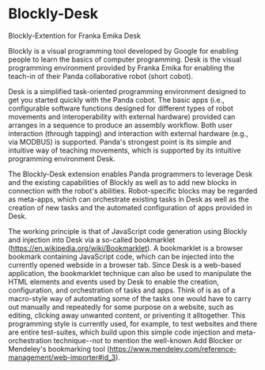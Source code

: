 # Blockly-Desk
Blockly-Extention for Franka Emika Desk

Blockly is a visual programming tool developed by Google for enabling people to learn the basics of computer programming. Desk is the visual programming environment provided by Franka Emika for enabling the teach-in of their Panda collaborative robot (short cobot).

Desk is a simplified task-oriented programming environment designed to get you started quickly with the Panda cobot. The basic apps (i.e., configurable software functions designed for different types of robot movements and interoperability with external hardware) provided can arranges in a sequence to produce an assembly workflow. Both user interaction (through tapping) and interaction with external hardware (e.g., via MODBUS) is supported. Panda's strongest point is its simple and intuitive way of teaching movements, which is supported by its intuitive programming environment Desk. 

The Blockly-Desk extension enables Panda programmers to leverage Desk and the existing capabilities of Blockly as well as to add new blocks in connection with the robot's abilities. Robot-specific blocks may be regarded as meta-apps, which can orchestrate existing tasks in Desk as well as the creation of new tasks and the automated configuration of apps provided in Desk. 

The working principle is that of JavaScript code generation using Blockly and injection into Desk via a so-called bookmarklet (https://en.wikipedia.org/wiki/Bookmarklet). A bookmarklet is a browser bookmark containing JavaScript code, which can be injected into the currently opened webside in a browser tab. Since Desk is a web-based application, the bookmarklet technique can also be used to manipulate the HTML elements and events used by Desk to enable the creation, configuration, and orchestration of tasks and apps. Think of is as of a macro-style way of automating some of the tasks one would have to carry out manually and repeatedly for some purpose on a website, such as editing, clicking away unwanted content, or priventing it alltogether. This programming style is currently used, for example, to test websites and there are entire test-suites, which build upon this simple code injection and meta-orchestration technique--not to mention the well-known Add Blocker or Mendeley's bookmarking tool (https://www.mendeley.com/reference-management/web-importer#id_3).   



